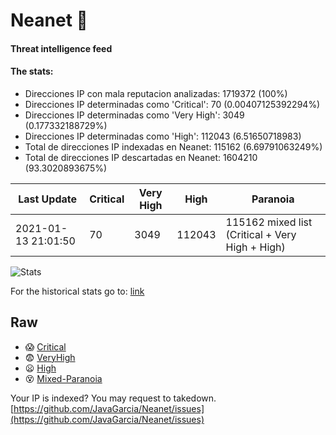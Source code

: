 # Neanet :hocho:
#### Threat intelligence feed
#### The stats:

- Direcciones IP con mala reputacion analizadas: 1719372 (100%)
- Direcciones IP determinadas como 'Critical':  70 (0.00407125392294%)
- Direcciones IP determinadas como 'Very High':  3049 (0.177332188729%)
- Direcciones IP determinadas como 'High':  112043 (6.51650718983)
- Total de direcciones IP indexadas en Neanet:  115162 (6.69791063249%)
- Total de direcciones IP descartadas en Neanet:  1604210 (93.3020893675%)

| Last Update | Critical | Very High | High | Paranoia |
| --- | --- | --- | --- | --- |
| 2021-01-13 21:01:50 | 70 | 3049 | 112043 | 115162 mixed list (Critical + Very High + High)|

![Stats](https://docs.google.com/spreadsheets/d/e/2PACX-1vSnaNMIXVabIpDJjufMlzH7poXnshF3mgd8Is1g9ytUEzVsP5my4Trn8f-xkoLLQ38xpL3HtmUexLo6/pubchart?oid=501124687&format=image)

For the historical stats go to: [link](/stats.csv)
## Raw
- :scream: [Critical](https://raw.githubusercontent.com/JavaGarcia/Neanet/master/blacklists/neanet_critical.txt)
- :fearful: [VeryHigh](https://raw.githubusercontent.com/JavaGarcia/Neanet/master/blacklists/neanet_veryHigh.txtt)
- :frowning: [High](https://raw.githubusercontent.com/JavaGarcia/Neanet/master/blacklists/neanet_high.txt)
- :dizzy_face: [Mixed-Paranoia](https://raw.githubusercontent.com/JavaGarcia/Neanet/master/blacklists/neanet_all.txt)


Your IP is indexed? You may request to takedown. [https://github.com/JavaGarcia/Neanet/issues](https://github.com/JavaGarcia/Neanet/issues)



















































































































































































































































































































































































































































































































































































































































































































































































































































































































































































































































































































































































































































































































































































































































































































































































































































































































































































































































































































































































































































































































































































































































































































































































































































































































































































































































































































































































































































































































































































































































































































































































































































































































































































































































































































































































































